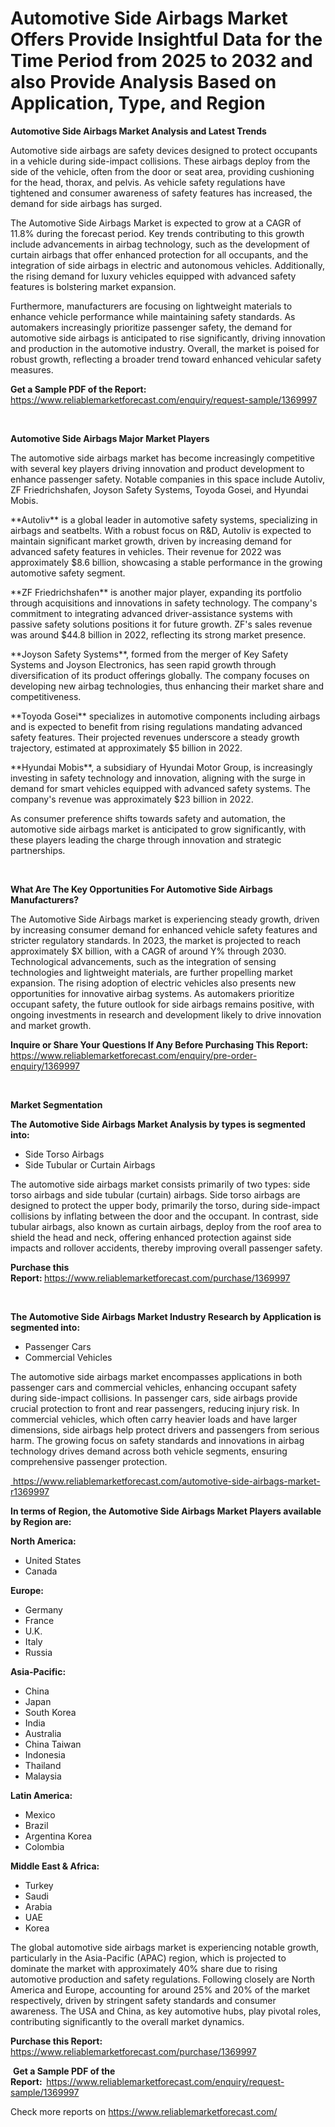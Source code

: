 <p><h1>Automotive Side Airbags Market Offers Provide Insightful Data for the Time Period from 2025 to 2032 and also Provide Analysis Based on Application, Type, and Region</h1></p><p><strong>Automotive Side Airbags Market Analysis and Latest Trends</strong></p>
<p><p>Automotive side airbags are safety devices designed to protect occupants in a vehicle during side-impact collisions. These airbags deploy from the side of the vehicle, often from the door or seat area, providing cushioning for the head, thorax, and pelvis. As vehicle safety regulations have tightened and consumer awareness of safety features has increased, the demand for side airbags has surged.</p><p>The Automotive Side Airbags Market is expected to grow at a CAGR of 11.8% during the forecast period. Key trends contributing to this growth include advancements in airbag technology, such as the development of curtain airbags that offer enhanced protection for all occupants, and the integration of side airbags in electric and autonomous vehicles. Additionally, the rising demand for luxury vehicles equipped with advanced safety features is bolstering market expansion.</p><p>Furthermore, manufacturers are focusing on lightweight materials to enhance vehicle performance while maintaining safety standards. As automakers increasingly prioritize passenger safety, the demand for automotive side airbags is anticipated to rise significantly, driving innovation and production in the automotive industry. Overall, the market is poised for robust growth, reflecting a broader trend toward enhanced vehicular safety measures.</p></p>
<p><strong>Get a Sample PDF of the Report:&nbsp;</strong> <a href="https://www.reliablemarketforecast.com/enquiry/request-sample/1369997?utm_campaign=2293&utm_medium=2&utm_source=Github&utm_content=ia&utm_term=22032025&utm_id=automotive-side-airbags">https://www.reliablemarketforecast.com/enquiry/request-sample/1369997</a></p>
<p>&nbsp;</p>
<p><strong>Automotive Side Airbags Major Market Players</strong></p>
<p><p>The automotive side airbags market has become increasingly competitive with several key players driving innovation and product development to enhance passenger safety. Notable companies in this space include Autoliv, ZF Friedrichshafen, Joyson Safety Systems, Toyoda Gosei, and Hyundai Mobis.</p><p>**Autoliv** is a global leader in automotive safety systems, specializing in airbags and seatbelts. With a robust focus on R&D, Autoliv is expected to maintain significant market growth, driven by increasing demand for advanced safety features in vehicles. Their revenue for 2022 was approximately $8.6 billion, showcasing a stable performance in the growing automotive safety segment.</p><p>**ZF Friedrichshafen** is another major player, expanding its portfolio through acquisitions and innovations in safety technology. The company's commitment to integrating advanced driver-assistance systems with passive safety solutions positions it for future growth. ZF's sales revenue was around $44.8 billion in 2022, reflecting its strong market presence.</p><p>**Joyson Safety Systems**, formed from the merger of Key Safety Systems and Joyson Electronics, has seen rapid growth through diversification of its product offerings globally. The company focuses on developing new airbag technologies, thus enhancing their market share and competitiveness.</p><p>**Toyoda Gosei** specializes in automotive components including airbags and is expected to benefit from rising regulations mandating advanced safety features. Their projected revenues underscore a steady growth trajectory, estimated at approximately $5 billion in 2022.</p><p>**Hyundai Mobis**, a subsidiary of Hyundai Motor Group, is increasingly investing in safety technology and innovation, aligning with the surge in demand for smart vehicles equipped with advanced safety systems. The company's revenue was approximately $23 billion in 2022.</p><p>As consumer preference shifts towards safety and automation, the automotive side airbags market is anticipated to grow significantly, with these players leading the charge through innovation and strategic partnerships.</p></p>
<p>&nbsp;</p>
<p><strong>What Are The Key Opportunities For Automotive Side Airbags Manufacturers?</strong></p>
<p><p>The Automotive Side Airbags market is experiencing steady growth, driven by increasing consumer demand for enhanced vehicle safety features and stricter regulatory standards. In 2023, the market is projected to reach approximately $X billion, with a CAGR of around Y% through 2030. Technological advancements, such as the integration of sensing technologies and lightweight materials, are further propelling market expansion. The rising adoption of electric vehicles also presents new opportunities for innovative airbag systems. As automakers prioritize occupant safety, the future outlook for side airbags remains positive, with ongoing investments in research and development likely to drive innovation and market growth.</p></p>
<p><strong>Inquire or Share Your Questions If Any Before Purchasing This Report:</strong> <a href="https://www.reliablemarketforecast.com/enquiry/pre-order-enquiry/1369997?utm_campaign=2293&utm_medium=2&utm_source=Github&utm_content=ia&utm_term=22032025&utm_id=automotive-side-airbags">https://www.reliablemarketforecast.com/enquiry/pre-order-enquiry/1369997</a></p>
<p>&nbsp;</p>
<p><strong>Market Segmentation</strong></p>
<p><strong>The Automotive Side Airbags Market Analysis by types is segmented into:</strong></p>
<p><ul><li>Side Torso Airbags</li><li>Side Tubular or Curtain Airbags</li></ul></p>
<p><p>The automotive side airbags market consists primarily of two types: side torso airbags and side tubular (curtain) airbags. Side torso airbags are designed to protect the upper body, primarily the torso, during side-impact collisions by inflating between the door and the occupant. In contrast, side tubular airbags, also known as curtain airbags, deploy from the roof area to shield the head and neck, offering enhanced protection against side impacts and rollover accidents, thereby improving overall passenger safety.</p></p>
<p><strong>Purchase this Report:&nbsp;</strong><a href="https://www.reliablemarketforecast.com/purchase/1369997?utm_campaign=2293&utm_medium=2&utm_source=Github&utm_content=ia&utm_term=22032025&utm_id=automotive-side-airbags">https://www.reliablemarketforecast.com/purchase/1369997</a></p>
<p>&nbsp;</p>
<p><strong>The Automotive Side Airbags Market Industry Research by Application is segmented into:</strong></p>
<p><ul><li>Passenger Cars</li><li>Commercial Vehicles</li></ul></p>
<p><p>The automotive side airbags market encompasses applications in both passenger cars and commercial vehicles, enhancing occupant safety during side-impact collisions. In passenger cars, side airbags provide crucial protection to front and rear passengers, reducing injury risk. In commercial vehicles, which often carry heavier loads and have larger dimensions, side airbags help protect drivers and passengers from serious harm. The growing focus on safety standards and innovations in airbag technology drives demand across both vehicle segments, ensuring comprehensive passenger protection.</p></p>
<p><a href="https://www.reliablemarketforecast.com/automotive-side-airbags-market-r1369997?utm_campaign=2293&utm_medium=2&utm_source=Github&utm_content=ia&utm_term=22032025&utm_id=automotive-side-airbags">&nbsp;https://www.reliablemarketforecast.com/automotive-side-airbags-market-r1369997</a></p>
<p><strong>In terms of Region, the Automotive Side Airbags Market Players available by Region are:</strong></p>
<p>
    <p> <strong> North America: </strong>
        <ul>
            <li>United States</li>
            <li>Canada</li>
        </ul>
        </p> 
    <p> <strong> Europe: </strong>
        <ul>
            <li>Germany</li>
            <li>France</li>
            <li>U.K.</li>
            <li>Italy</li>
            <li>Russia</li>
        </ul>
        </p> 
    <p> <strong> Asia-Pacific: </strong>
        <ul>
            <li>China</li>
            <li>Japan</li>
            <li>South Korea</li>
            <li>India</li>
            <li>Australia</li>
            <li>China Taiwan</li>
            <li>Indonesia</li>
            <li>Thailand</li>
            <li>Malaysia</li>
        </ul>
        </p> 
    <p> <strong> Latin America: </strong>
        <ul>
            <li>Mexico</li>
            <li>Brazil</li>
            <li>Argentina Korea</li>
            <li>Colombia</li>
        </ul>
        </p> 
    <p> <strong> Middle East & Africa: </strong>
        <ul>
            <li>Turkey</li>
            <li>Saudi</li>
            <li>Arabia</li>
            <li>UAE</li>
            <li>Korea</li>
        </ul>
    </p>
    </p>
<p><p>The global automotive side airbags market is experiencing notable growth, particularly in the Asia-Pacific (APAC) region, which is projected to dominate the market with approximately 40% share due to rising automotive production and safety regulations. Following closely are North America and Europe, accounting for around 25% and 20% of the market respectively, driven by stringent safety standards and consumer awareness. The USA and China, as key automotive hubs, play pivotal roles, contributing significantly to the overall market dynamics.</p></p>
<p><strong>Purchase this Report: </strong><a href="https://www.reliablemarketforecast.com/purchase/1369997?utm_campaign=2293&utm_medium=2&utm_source=Github&utm_content=ia&utm_term=22032025&utm_id=automotive-side-airbags">https://www.reliablemarketforecast.com/purchase/1369997</a></p>
<p>&nbsp;<strong>Get a Sample PDF of the Report:&nbsp;&nbsp;</strong><a href="https://www.reliablemarketforecast.com/enquiry/request-sample/1369997?utm_campaign=2293&utm_medium=2&utm_source=Github&utm_content=ia&utm_term=22032025&utm_id=automotive-side-airbags">https://www.reliablemarketforecast.com/enquiry/request-sample/1369997</a></p>
<p><strong></strong></p>
<p>Check more reports on <a href="https://www.reliablemarketforecast.com/?utm_campaign=2293&utm_medium=2&utm_source=Github&utm_content=ia&utm_term=22032025&utm_id=automotive-side-airbags">https://www.reliablemarketforecast.com/</a></p>